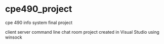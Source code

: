 # cpe490_project
cpe 490 info system final project

client server command line chat room project created in Visual Studio using winsock
